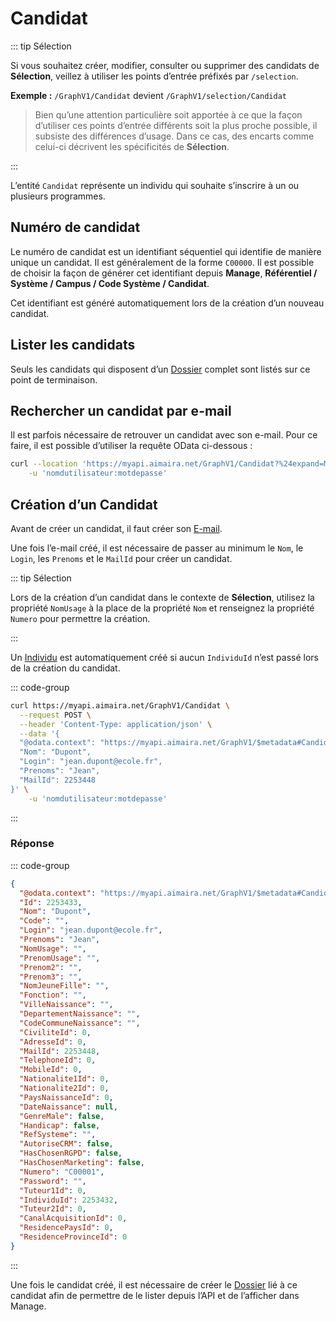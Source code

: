 # Candidat

::: tip Sélection

Si vous souhaitez créer, modifier, consulter ou supprimer des candidats de **Sélection**, veillez à utiliser les points
d’entrée préfixés par `/selection`.

**Exemple :** `/GraphV1/Candidat` devient `/GraphV1/selection/Candidat`

> Bien qu’une attention particulière soit apportée à ce que la façon d’utiliser ces points d’entrée différents soit la 
plus proche possible, il subsiste des différences d’usage. Dans ce cas, des encarts comme celui-ci décrivent les
spécificités de **Sélection**.

:::

L’entité `Candidat` représente un individu qui souhaite s’inscrire à un ou plusieurs programmes.

## Numéro de candidat

Le numéro de candidat est un identifiant séquentiel qui identifie de manière unique un candidat. Il est généralement de
la forme `C00000`. Il est possible de choisir la façon de générer cet identifiant depuis **Manage**,
**Référentiel / Système / Campus / Code Système / Candidat**.

Cet identifiant est généré automatiquement lors de la création d’un nouveau candidat.

## Lister les candidats

Seuls les candidats qui disposent d’un [Dossier][dossier] complet sont listés sur ce point de terminaison.

## Rechercher un candidat par e-mail

Il est parfois nécessaire de retrouver un candidat avec son e-mail. Pour ce faire, il est possible d’utiliser la requête
OData ci-dessous :

```bash [cURL]
curl --location 'https://myapi.aimaira.net/GraphV1/Candidat?%24expand=Mail&%24filter=Mail%2FAdresse%20eq%20%27adresse.email%40test.fr%27' \
	-u 'nomdutilisateur:motdepasse'
```

## Création d’un Candidat

Avant de créer un candidat, il faut créer son [E-mail][e-mail].

Une fois l’e-mail créé, il est nécessaire de passer au minimum le `Nom`, le `Login`, les `Prenoms` et le `MailId` pour
créer un candidat.

::: tip Sélection

Lors de la création d’un candidat dans le contexte de **Sélection**, utilisez la propriété `NomUsage` à la place de la
propriété `Nom` et renseignez la propriété `Numero` pour permettre la création.

:::

Un [Individu][individu] est automatiquement créé si aucun `IndividuId` n’est passé lors de la création du candidat.

::: code-group

```bash [cURL]
curl https://myapi.aimaira.net/GraphV1/Candidat \
  --request POST \
  --header 'Content-Type: application/json' \
  --data '{
  "@odata.context": "https://myapi.aimaira.net/GraphV1/$metadata#Candidat/$entity",
  "Nom": "Dupont",
  "Login": "jean.dupont@ecole.fr",
  "Prenoms": "Jean",
  "MailId": 2253448
}' \
	-u 'nomdutilisateur:motdepasse'
```

:::

### Réponse

::: code-group

```json [JSON]
{
  "@odata.context": "https://myapi.aimaira.net/GraphV1/$metadata#Candidat/$entity",
  "Id": 2253433,
  "Nom": "Dupont",
  "Code": "",
  "Login": "jean.dupont@ecole.fr",
  "Prenoms": "Jean",
  "NomUsage": "",
  "PrenomUsage": "",
  "Prenom2": "",
  "Prenom3": "",
  "NomJeuneFille": "",
  "Fonction": "",
  "VilleNaissance": "",
  "DepartementNaissance": "",
  "CodeCommuneNaissance": "",
  "CiviliteId": 0,
  "AdresseId": 0,
  "MailId": 2253448,
  "TelephoneId": 0,
  "MobileId": 0,
  "Nationalite1Id": 0,
  "Nationalite2Id": 0,
  "PaysNaissanceId": 0,
  "DateNaissance": null,
  "GenreMale": false,
  "Handicap": false,
  "RefSysteme": "",
  "AutoriseCRM": false,
  "HasChosenRGPD": false,
  "HasChosenMarketing": false,
  "Numero": "C00001",
  "Password": "",
  "Tuteur1Id": 0,
  "IndividuId": 2253432,
  "Tuteur2Id": 0,
  "CanalAcquisitionId": 0,
  "ResidencePaysId": 0,
  "ResidenceProvinceId": 0
}
```

:::

Une fois le candidat créé, il est nécessaire de créer le [Dossier][dossier] lié à ce candidat afin de permettre de
le lister depuis l’API et de l’afficher dans Manage.

[dossier]: /reference/ressources/admission/dossier
[e-mail]: /reference/ressources/core/e-mail
[individu]: /reference/ressources/core/individu
[programme]: docs/api/reference/ressources/core/programme
[voie-d-admission]: /reference/ressources/admission/voie-d-admission